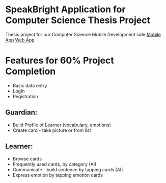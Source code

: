 # SpeakBright Application for Computer Science Thesis Project

Thesis project for our Computer Science Mobile Development side
[Mobile App](https://github.com/Justin-Bolivar/SpeakBright_Thesis_Project)
[Web App](https://github.com/zitroeth/SpeakBright-WebApp)

# Features for 60% Project Completion 
- Basic data entry
- LogIn
- Registration

## Guardian: 
- Build Profile of Learner (vocabulary, emotions)
- Create card - take picture or from list

## Learner: 
- Browse cards
- Frequently used cards, by category (AI)
- Communicate - build sentence by tapping cards (AI)
- Express emotion by tapping emotion cards
